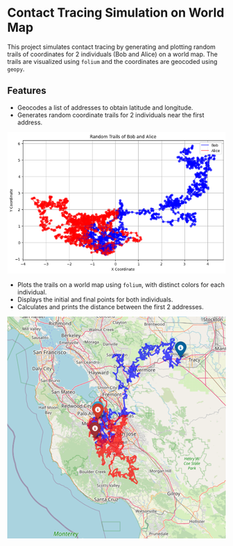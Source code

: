 # Contact Tracing Simulation on World Map

This project simulates contact tracing by generating and plotting random trails of coordinates for 2 individuals (Bob and Alice) on a world map. The trails are visualized using `folium` and the coordinates are geocoded using `geopy`.

## Features
- Geocodes a list of addresses to obtain latitude and longitude.
- Generates random coordinate trails for 2 individuals near the first address.

![contact_tracing_simulation_on_grid_map](contact_tracing_simulation_on_grid_map.png)

- Plots the trails on a world map using `folium`, with distinct colors for each individual.
- Displays the initial and final points for both individuals.
- Calculates and prints the distance between the first 2 addresses.

![contact_tracing_simulation_on_world_map](contact_tracing_simulation_on_world_map.png)
